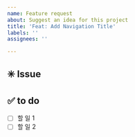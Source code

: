 ```yaml
---
name: Feature request
about: Suggest an idea for this project
title: 'Feat: Add Navigation Title'
labels: ''
assignees: ''

---
```


## ✳️ Issue
<!-- 이슈에 대한 내용을 설명해주세요. -->

## ✅ to do
- [ ] 할 일 1
- [ ] 할 일 2
<!-- 해야 할 일들을 적어주세요. -->
